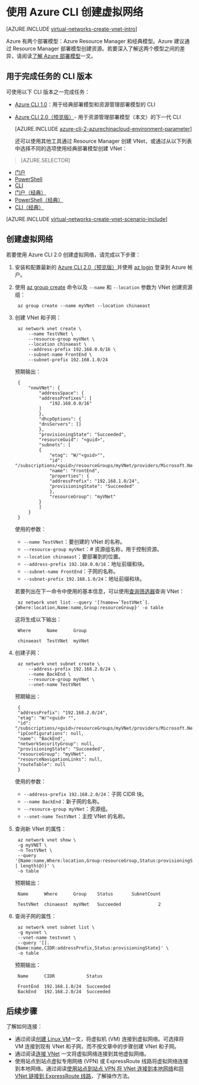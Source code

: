 <properties
    pageTitle="使用 Azure CLI 2.0 创建虚拟网络 | Azure"
    description="了解如何使用 Azure CLI 2.0 创建虚拟网络 | Resource Manager"
    services="virtual-network"
    documentationcenter=""
    author="jimdial"
    manager="carmonm"
    editor=""
    tags="azure-resource-manager" />
<tags
    ms.assetid="75966bcc-0056-4667-8482-6f08ca38e77a"
    ms.service="virtual-network"
    ms.devlang="na"
    ms.topic="article"
    ms.tgt_pltfrm="na"
    ms.workload="infrastructure-services"
    ms.date="03/15/2016"
    wacn.date="03/24/2017"
    ms.author="jdial" />  


# 使用 Azure CLI 创建虚拟网络

[AZURE.INCLUDE [virtual-networks-create-vnet-intro](../../includes/virtual-networks-create-vnet-intro-include.md)]

Azure 有两个部署模型：Azure Resource Manager 和经典模型。Azure 建议通过 Resource Manager 部署模型创建资源。若要深入了解这两个模型之间的差异，请阅读[了解 Azure 部署模型](/documentation/articles/resource-manager-deployment-model/)一文。

## 用于完成任务的 CLI 版本
可使用以下 CLI 版本之一完成任务：

- [Azure CLI 1.0](/documentation/articles/virtual-networks-create-vnet-arm-cli-nodejs/)：用于经典部署模型和资源管理部署模型的 CLI
- [Azure CLI 2.0（预览版）](#create-a-virtual-network)- 用于资源管理部署模型（本文）的下一代 CLI

    [AZURE.INCLUDE [azure-cli-2-azurechinacloud-environment-parameter](../../includes/azure-cli-2-azurechinacloud-environment-parameter.md)]
 
    还可以使用其他工具通过 Resource Manager 创建 VNet，或通过从以下列表中选择不同的选项使用经典部署模型创建 VNet：
> [AZURE.SELECTOR]
- [门户](/documentation/articles/virtual-networks-create-vnet-arm-pportal/)
- [PowerShell](/documentation/articles/virtual-networks-create-vnet-arm-ps/)
- [CLI](/documentation/articles/virtual-networks-create-vnet-arm-cli/)
- [门户（经典）](/documentation/articles/virtual-networks-create-vnet-classic-pportal/)
- [PowerShell（经典）](/documentation/articles/virtual-networks-create-vnet-classic-netcfg-ps/)
- [CLI（经典）](/documentation/articles/virtual-networks-create-vnet-classic-cli/)

[AZURE.INCLUDE [virtual-networks-create-vnet-scenario-include](../../includes/virtual-networks-create-vnet-scenario-include.md)]

## <a name="create-a-virtual-network"></a> 创建虚拟网络

若要使用 Azure CLI 2.0 创建虚拟网络，请完成以下步骤：

1. 安装和配置最新的 [Azure CLI 2.0（预览版）](https://docs.microsoft.com/cli/azure/install-az-cli2)并使用 [az login](https://docs.microsoft.com/cli/azure/#login) 登录到 Azure 帐户。

2. 使用 [az group create](https://docs.microsoft.com/cli/azure/group#create) 命令以及 `--name` 和 `--location` 参数为 VNet 创建资源组：

        az group create --name myVNet --location chinaeast

3. 创建 VNet 和子网：

        az network vnet create \
            --name TestVNet \
            --resource-group myVNet \
            --location chinaeast \
            --address-prefix 192.168.0.0/16 \
            --subnet-name FrontEnd \
            --subnet-prefix 192.168.1.0/24

    预期输出：

        {
            "newVNet": {
                "addressSpace": {
                "addressPrefixes": [
                    "192.168.0.0/16"
                ]
                },
                "dhcpOptions": {
                "dnsServers": []
                },
                "provisioningState": "Succeeded",
                "resourceGuid": "<guid>",
                "subnets": [
                {
                    "etag": "W/"<guid>"",
                    "id": "/subscriptions/<guid>/resourceGroups/myVNet/providers/Microsoft.Network/virtualNetworks/TestVNet/subnets/FrontEnd",
                    "name": "FrontEnd",
                    "properties": {
                    "addressPrefix": "192.168.1.0/24",
                    "provisioningState": "Succeeded"
                    },
                    "resourceGroup": "myVNet"
                }
                ]
            }
        }

    使用的参数：

    - `--name TestVNet`：要创建的 VNet 的名称。
    - `--resource-group myVNet`：# 资源组名称，用于控制资源。
    - `--location chinaeast`：要部署到的位置。
    - `--address-prefix 192.168.0.0/16`：地址前缀和块。
    - `--subnet-name FrontEnd`：子网的名称。
    - `--subnet-prefix 192.168.1.0/24`：地址前缀和块。

    若要列出在下一命令中使用的基本信息，可以使用[查询筛选器](https://docs.microsoft.com/cli/azure/query-az-cli2)查询 VNet：

        az network vnet list --query '[?name==`TestVNet`].{Where:location,Name:name,Group:resourceGroup}' -o table

    这将生成以下输出：

        Where      Name      Group

        chinaeast  TestVNet  myVNet

4. 创建子网：

        az network vnet subnet create \
            --address-prefix 192.168.2.0/24 \
            --name BackEnd \
            --resource-group myVNet \
            --vnet-name TestVNet

    预期输出：

        {
        "addressPrefix": "192.168.2.0/24",
        "etag": "W/"<guid> "",
        "id": "/subscriptions/<guid>/resourceGroups/myVNet/providers/Microsoft.Network/virtualNetworks/TestVNet/subnets/BackEnd",
        "ipConfigurations": null,
        "name": "BackEnd",
        "networkSecurityGroup": null,
        "provisioningState": "Succeeded",
        "resourceGroup": "myVNet",
        "resourceNavigationLinks": null,
        "routeTable": null
        }

    使用的参数：

    - `--address-prefix 192.168.2.0/24`：子网 CIDR 块。
    - `--name BackEnd`：新子网的名称。
    - `--resource-group myVNet`：资源组。
    - `--vnet-name TestVNet`：主控 VNet 的名称。

5. 查询新 VNet 的属性：

        az network vnet show \
        -g myVNET \
        -n TestVNet \
        --query '{Name:name,Where:location,Group:resourceGroup,Status:provisioningState,SubnetCount:subnets | length(@)}' \
        -o table

    预期输出：
   
        Name      Where      Group    Status       SubnetCount

        TestVNet  chinaeast  myVNet   Succeeded              2

6. 查询子网的属性：

        az network vnet subnet list \
        -g myvnet \
        --vnet-name testvnet \
        --query '[].{Name:name,CIDR:addressPrefix,Status:provisioningState}' \
        -o table

    预期输出：

        Name      CIDR            Status

        FrontEnd  192.168.1.0/24  Succeeded
        BackEnd   192.168.2.0/24  Succeeded

## 后续步骤

了解如何连接：

- 通过阅读[创建 Linux VM](/documentation/articles/virtual-machines-linux-quick-create-cli/)一文，将虚拟机 (VM) 连接到虚拟网络。可选择将 VM 连接到现有 VNet 和子网，而不按文章中的步骤创建 VNet 和子网。
- 通过阅读[连接 VNet](/documentation/articles/vpn-gateway-howto-vnet-vnet-resource-manager-portal/) 一文将虚拟网络连接到其他虚拟网络。
- 使用站点到站点虚拟专用网络 (VPN) 或 ExpressRoute 线路将虚拟网络连接到本地网络。通过阅读[使用站点到站点 VPN 将 VNet 连接到本地网络](/documentation/articles/vpn-gateway-howto-multi-site-to-site-resource-manager-portal/)和[将 VNet 链接到 ExpressRoute 线路](/documentation/articles/expressroute-howto-linkvnet-portal-resource-manager/)，了解操作方法。

<!---HONumber=Mooncake_0320_2017-->
<!--Update_Description: change to CLI 2.0-->